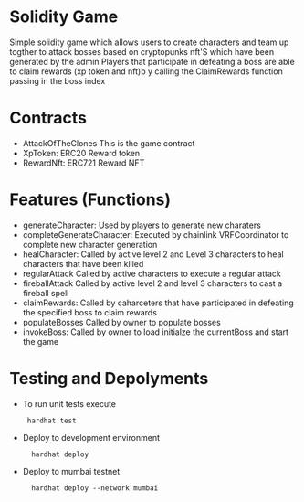 # Solidity Game

Simple solidity game which allows users to create characters and team up togther to attack bosses based on cryptopunks nft'S
which have been generated by the admin
Players that participate in defeating a boss are able to claim rewards (xp token and nft)b y calling the ClaimRewards function passing in the boss index

# Contracts 
- AttackOfTheClones This is the game contract
- XpToken: ERC20 Reward token
- RewardNft: ERC721 Reward NFT

# Features (Functions)

- generateCharacter: 
  Used by players to generate new charaters
- completeGenerateCharacter: 
  Executed by chainlink VRFCoordinator to complete new character generation
- healCharacter: 
  Called by active level 2 and Level 3 characters to heal characters that have been killed
- regularAttack
  Called by active characters to execute a regular attack
- fireballAttack
   Called by active level 2 and level 3 characters to cast a fireball spell
- claimRewards:
   Called by caharceters that have participated in defeating the specified boss to claim rewards
- populateBosses
   Called by owner to populate bosses
- invokeBoss:
   Called by owner to load initialze the currentBoss and start the game

# Testing and Depolyments 
 - To run unit tests execute 
   ```
    hardhat test 
   ```
- Deploy to development environment
   ``` 
     hardhat deploy
   ```
- Deploy to mumbai testnet 
   ``` 
     hardhat deploy --network mumbai
   ```
     

